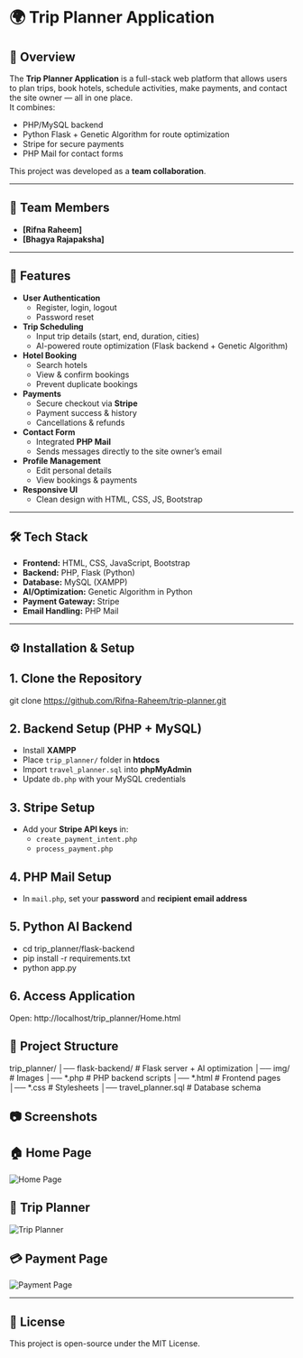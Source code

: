 # 🌍 Trip Planner Application

## 📌 Overview
The **Trip Planner Application** is a full-stack web platform that allows users to plan trips, book hotels, schedule activities, make payments, and contact the site owner — all in one place.  
It combines:
- PHP/MySQL backend
- Python Flask + Genetic Algorithm for route optimization
- Stripe for secure payments
- PHP Mail for contact forms

This project was developed as a **team collaboration**.

---

## 👥 Team Members
- **[Rifna Raheem]**  
- **[Bhagya Rajapaksha]**

---

## 🚀 Features
- **User Authentication**
  - Register, login, logout
  - Password reset
- **Trip Scheduling**
  - Input trip details (start, end, duration, cities)
  - AI-powered route optimization (Flask backend + Genetic Algorithm)
- **Hotel Booking**
  - Search hotels
  - View & confirm bookings
  - Prevent duplicate bookings
- **Payments**
  - Secure checkout via **Stripe**
  - Payment success & history
  - Cancellations & refunds
- **Contact Form**
  - Integrated **PHP Mail**
  - Sends messages directly to the site owner’s email
- **Profile Management**
  - Edit personal details
  - View bookings & payments
- **Responsive UI**
  - Clean design with HTML, CSS, JS, Bootstrap

---

## 🛠 Tech Stack
- **Frontend:** HTML, CSS, JavaScript, Bootstrap  
- **Backend:** PHP, Flask (Python)  
- **Database:** MySQL (XAMPP)  
- **AI/Optimization:** Genetic Algorithm in Python  
- **Payment Gateway:** Stripe  
- **Email Handling:** PHP Mail  

---

## ⚙️ Installation & Setup

## 1. Clone the Repository

git clone https://github.com/Rifna-Raheem/trip-planner.git

## 2. Backend Setup (PHP + MySQL)
- Install **XAMPP**  
- Place `trip_planner/` folder in **htdocs**  
- Import `travel_planner.sql` into **phpMyAdmin**  
- Update `db.php` with your MySQL credentials  

## 3. Stripe Setup
- Add your **Stripe API keys** in:  
  - `create_payment_intent.php`  
  - `process_payment.php`  

## 4. PHP Mail Setup
- In `mail.php`, set your **password** and **recipient email address**  

## 5. Python AI Backend

- cd trip_planner/flask-backend
- pip install -r requirements.txt
- python app.py

## 6. Access Application
Open: http://localhost/trip_planner/Home.html


## 📂 Project Structure


trip_planner/
│── flask-backend/       # Flask server + AI optimization
│── img/                 # Images
│── *.php                # PHP backend scripts
│── *.html               # Frontend pages
│── *.css                # Stylesheets
│── travel_planner.sql   # Database schema


## 📷 Screenshots

## 🏠 Home Page
![Home Page](screenshots/home.png)

## 📅 Trip Planner
![Trip Planner](screenshots/booking.png)

## 💳 Payment Page
![Payment Page](screenshots/payment.png)


---

## 📜 License

This project is open-source under the MIT License.

